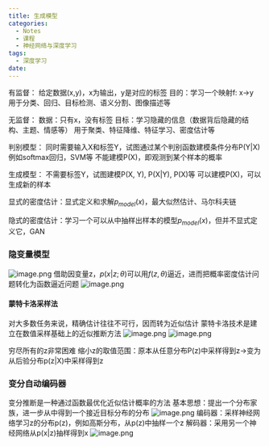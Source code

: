 ```yaml
---
title: 生成模型
categories:
  - Notes
  - 课程
  - 神经网络与深度学习
tags:
  - 深度学习
date:
---
```

有监督：
给定数据(x,y)，x为输出，y是对应的标签
目的：学习一个映射f: x→y
用于分类、回归、目标检测、语义分割、图像描述等

无监督：
数据：只有x，没有标签
目标：学习隐藏的信息（数据背后隐藏的结构、主题、情感等）
用于聚类、特征降维、特征学习、密度估计等

判别模型：
同时需要输入X和标签Y，试图通过某个判别函数建模条件分布P(Y|X)
例如softmax回归，SVM等
不能建模P(X)，即观测到某个样本的概率

生成模型：
不需要标签Y，试图建模P(X, Y), P(X|Y), P(X)等
可以建模P(X)，可以生成新的样本

显式的密度估计：显式定义和求解$p_{model}(x)$，最大似然估计、马尔科夫链

隐式的密度估计：学习一个可以从中抽样出样本的模型$p_{model}(x)$，但并不显式定义它，GAN

### 隐变量模型
![image.png](https://cdn.jsdelivr.net/gh/zhengyangWang1/image@main/img/20231109102846.png)
借助因变量z，$p(x|z;\theta)$可以用$f(z,\theta)$逼近，进而把概率密度估计问题转化为函数逼近问题
![image.png](https://cdn.jsdelivr.net/gh/zhengyangWang1/image@main/img/20231109103141.png)

#### 蒙特卡洛采样法
对大多数任务来说，精确估计往往不可行，因而转为近似估计
蒙特卡洛技术是建立在数值采样基础上的近似推断方法
![image.png](https://cdn.jsdelivr.net/gh/zhengyangWang1/image@main/img/20231109103422.png)
![image.png](https://cdn.jsdelivr.net/gh/zhengyangWang1/image@main/img/20231109103438.png)

穷尽所有的z非常困难
缩小z的取值范围：原本从任意分布P(z)中采样得到z→变为从后验分布p(z|X)中采样得到z

### 变分自动编码器
变分推断是一种通过函数最优化近似估计概率的方法
基本思想：提出一个分布家族，进一步从中得到一个接近目标分布的分布
![image.png](https://cdn.jsdelivr.net/gh/zhengyangWang1/image@main/img/20231109104935.png)
编码器：采样神经网络学习z的分布p(z)，例如高斯分布，从p(z)中抽样一个z
解码器：采用另一个神经网络从p(x|z)抽样得到x
![image.png](https://cdn.jsdelivr.net/gh/zhengyangWang1/image@main/img/20231109105330.png)


